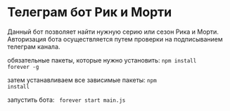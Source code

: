 # Телеграм бот Рик и Морти

Данный бот позволяет найти нужную серию или сезон Рика и Морти. Авторизация бота осуществляется путем проверки на подписыванием телеграм канала. 

обязательные пакеты, которые нужно установить: <code>npm install forever -g</code>

затем устанавливаем все зависимые пакеты:
<code>npm install</code>

запустить бота: 
<code> forever start main.js </code>